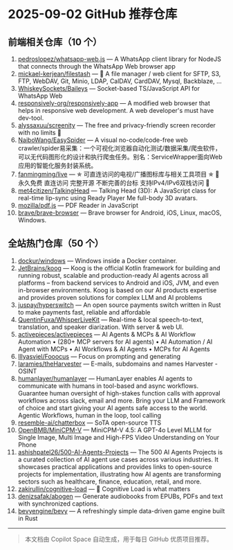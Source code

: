 # 2025-09-02 GitHub 推荐仓库

## 前端相关仓库（10 个）

1. [pedroslopez/whatsapp-web.js](https://github.com/pedroslopez/whatsapp-web.js) — A WhatsApp client library for NodeJS that connects through the WhatsApp Web browser app
2. [mickael-kerjean/filestash](https://github.com/mickael-kerjean/filestash) — 📁 A file manager / web client for SFTP, S3, FTP, WebDAV, Git, Minio, LDAP, CalDAV, CardDAV, Mysql, Backblaze, ...
3. [WhiskeySockets/Baileys](https://github.com/WhiskeySockets/Baileys) — Socket-based TS/JavaScript API for WhatsApp Web
4. [responsively-org/responsively-app](https://github.com/responsively-org/responsively-app) — A modified web browser that helps in responsive web development. A web developer's must have dev-tool.
5. [alyssaxuu/screenity](https://github.com/alyssaxuu/screenity) — The free and privacy-friendly screen recorder with no limits 🎥
6. [NaiboWang/EasySpider](https://github.com/NaiboWang/EasySpider) — A visual no-code/code-free web crawler/spider易采集：一个可视化浏览器自动化测试/数据采集/爬虫软件，可以无代码图形化的设计和执行爬虫任务。别名：ServiceWrapper面向Web应用的智能化服务封装系统。
7. [fanmingming/live](https://github.com/fanmingming/live) — ✯ 可直连访问的电视/广播图标库与相关工具项目 ✯ 🔕 永久免费 直连访问 完整开源 不断完善的台标 支持IPv4/IPv6双栈访问 🔕
8. [met4citizen/TalkingHead](https://github.com/met4citizen/TalkingHead) — Talking Head (3D): A JavaScript class for real-time lip-sync using Ready Player Me full-body 3D avatars.
9. [mozilla/pdf.js](https://github.com/mozilla/pdf.js) — PDF Reader in JavaScript
10. [brave/brave-browser](https://github.com/brave/brave-browser) — Brave browser for Android, iOS, Linux, macOS, Windows.

## 全站热门仓库（50 个）

1. [dockur/windows](https://github.com/dockur/windows) — Windows inside a Docker container.
2. [JetBrains/koog](https://github.com/JetBrains/koog) — Koog is the official Kotlin framework for building and running robust, scalable and production-ready AI agents across all platforms – from backend services to Android and iOS, JVM, and even in-browser environments. Koog is based on our AI products expertise and provides proven solutions for complex LLM and AI problems
3. [juspay/hyperswitch](https://github.com/juspay/hyperswitch) — An open source payments switch written in Rust to make payments fast, reliable and affordable
4. [QuentinFuxa/WhisperLiveKit](https://github.com/QuentinFuxa/WhisperLiveKit) — Real-time & local speech-to-text, translation, and speaker diarization. With server & web UI.
5. [activepieces/activepieces](https://github.com/activepieces/activepieces) — AI Agents & MCPs & AI Workflow Automation • (280+ MCP servers for AI agents) • AI Automation / AI Agent with MCPs • AI Workflows & AI Agents • MCPs for AI Agents
6. [lllyasviel/Fooocus](https://github.com/lllyasviel/Fooocus) — Focus on prompting and generating
7. [laramies/theHarvester](https://github.com/laramies/theHarvester) — E-mails, subdomains and names Harvester - OSINT
8. [humanlayer/humanlayer](https://github.com/humanlayer/humanlayer) — HumanLayer enables AI agents to communicate with humans in tool-based and async workflows. Guarantee human oversight of high-stakes function calls with approval workflows across slack, email and more. Bring your LLM and Framework of choice and start giving your AI agents safe access to the world. Agentic Workflows, human in the loop, tool calling
9. [resemble-ai/chatterbox](https://github.com/resemble-ai/chatterbox) — SoTA open-source TTS
10. [OpenBMB/MiniCPM-V](https://github.com/OpenBMB/MiniCPM-V) — MiniCPM-V 4.5: A GPT-4o Level MLLM for Single Image, Multi Image and High-FPS Video Understanding on Your Phone
11. [ashishpatel26/500-AI-Agents-Projects](https://github.com/ashishpatel26/500-AI-Agents-Projects) — The 500 AI Agents Projects is a curated collection of AI agent use cases across various industries. It showcases practical applications and provides links to open-source projects for implementation, illustrating how AI agents are transforming sectors such as healthcare, finance, education, retail, and more.
12. [zakirullin/cognitive-load](https://github.com/zakirullin/cognitive-load) — 🧠 Cognitive Load is what matters
13. [denizsafak/abogen](https://github.com/denizsafak/abogen) — Generate audiobooks from EPUBs, PDFs and text with synchronized captions.
14. [bevyengine/bevy](https://github.com/bevyengine/bevy) — A refreshingly simple data-driven game engine built in Rust

---

> 本文档由 Copilot Space 自动生成，用于每日 GitHub 优质项目推荐。
